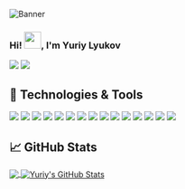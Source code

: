 ![Banner](https://media.giphy.com/media/hrRJ41JB2zlgZiYcCw/giphy-downsized-large.gif)
### Hi! <img src="https://raw.githubusercontent.com/MartinHeinz/MartinHeinz/master/wave.gif" width="30px">, I'm Yuriy Lyukov
[![](https://vistr.dev/badge?repo=yuriylyukov.yuriylyukov&corners=round)](https://github.com/YuriyLyukov/vistr.dev)
[![](https://img.shields.io/badge/-Yuriy%20Lyukov-blue?style=flat-round&logo=Linkedin&logoColor=white&link=https://www.linkedin.com/in/yuriylyukov/)](https://www.linkedin.com/in/yuriylyukov/)
## 🔧 Technologies & Tools
![](https://img.shields.io/badge/IDE-JetBrains-informational?style=flat&logo=JetBrains&logoColor=white&color=9370DB)
![](https://img.shields.io/badge/Code-NestJS-informational?style=flat&logo=nestjs&logoColor=white&color=9370DB)
![](https://img.shields.io/badge/Code-Vue-informational?style=flat&logo=vue.js&logoColor=white&color=9370DB)
![](https://img.shields.io/badge/Code-JavaScript-informational?style=flat&logo=javascript&logoColor=white&color=9370DB)
![](https://img.shields.io/badge/Code-TypeScript-informational?style=flat&logo=typescript&logoColor=white&color=9370DB)
![](https://img.shields.io/badge/Code-Angualar-informational?style=flat&logo=angular&logoColor=white&color=9370DB)
![](https://img.shields.io/badge/Code-.NetCore-informational?style=flat&logo=.net&logoColor=white&color=9370DB)
![](https://img.shields.io/badge/Shell-Bash-informational?style=flat&logo=gnu-bash&logoColor=white&color=9370DB)
![](https://img.shields.io/badge/DB-PostgreSQL-informational?style=flat&logo=postgresql&logoColor=white&color=9370DB)
![](https://img.shields.io/badge/DB-Redis-informational?style=flat&logo=redis&logoColor=white&color=9370DB)
![](https://img.shields.io/badge/Tools-Docker-informational?style=flat&logo=docker&logoColor=white&color=9370DB)
![](https://img.shields.io/badge/Tools-Kubernetes-informational?style=flat&logo=kubernetes&logoColor=white&color=9370DB)
![](https://img.shields.io/badge/Tools-Terraform-informational?style=flat&logo=terraform&logoColor=white&color=9370DB)
![](https://img.shields.io/badge/Cloud-AWS-informational?style=flat&logo=aws&logoColor=white&color=9370DB)
![](https://img.shields.io/badge/Cloud-Azure-informational?style=flat&logo=azure&logoColor=white&color=9370DB)

## &#x1f4c8; GitHub Stats
<a href="https://github.com/YuriyLyukov/YuriyLyukov">
  <img align="center" src="https://github-readme-stats.vercel.app/api/top-langs/?username=YuriyLyukov&hide=css,html&title_color=9370DB&text_color=c9cacc&icon_color=9400D3&bg_color=0D1117" />
</a>
<a href="https://github.com/YuriyLyukov/YuriyLyukov">
  <img align="center" src="https://github-readme-stats.vercel.app/api?username=YuriyLyukov&show_icons=true&line_height=27&count_private=true&title_color=9370DB&text_color=c9cacc&icon_color=9400D3&bg_color=0D1117" alt="Yuriy's GitHub Stats" />
</a>
